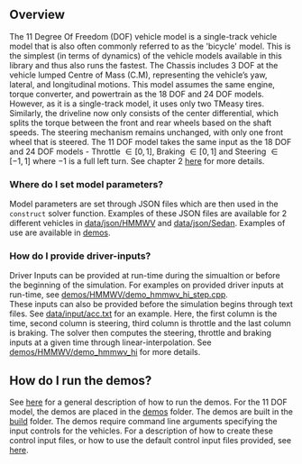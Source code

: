 ## Overview
The 11 Degree Of Freedom (DOF) vehicle model is a single-track vehicle model that is also often commonly referred to as the 'bicycle' model. This is the simplest (in terms of dynamics) of the vehicle models available in this library and thus also runs the fastest. The Chassis includes 3 DOF at the vehicle lumped Centre of Mass (C.M), representing the vehicle’s yaw, lateral, and longitudinal motions. This model assumes the same engine, torque converter, and powertrain as the 18 DOF and 24 DOF models. However, as it is a single-track model, it uses only two TMeasy tires. Similarly, the driveline now only consists of the center differential, which splits the torque between the front and rear wheels
based on the shaft speeds. The steering mechanism remains unchanged, with only one front wheel that is steered. The 11 DOF model takes the same input as the 18 DOF and 24 DOF models - Throttle $\in [0,1]$, Braking $\in [0,1]$ and Steering $\in [-1,1]$ where $-1$ is a full left turn. See chapter 2 [here](https://uwmadison.box.com/s/2tsvr4adbrzklle30z0twpu2nlzvlayc) for more details.

### Where do I set model parameters?
Model parameters are set through JSON files which are then used in the `construct` solver function. Examples of these JSON files are available for 2 different vehicles in [data/json/HMMWV](./data/json/HMMWV) and [data/json/Sedan](./data/json/Sedan). Examples of use are available in [demos](./demos/).

### How do I provide driver-inputs?
Driver Inputs can be provided at run-time during the simualtion or before the beginning of the simulation. For examples on provided driver inputs at run-time, see [demos/HMMWV/demo_hmmwv_hi_step.cpp](./demos/HMMWV/demo_hmmwv_hi_step.cpp).  
These inputs can also be provided before the simulation begins through text files. See [data/input/acc.txt](./data/input/acc.txt) for an example. Here, the first column is the time, second column is steering, third column is throttle and the last column is braking. The solver then computes the steering, throttle and braking inputs at a given time through linear-interpolation. See [demos/HMMWV/demo_hmmwv_hi](./demos/HMMWV/demo_hmmwv_hi.cpp) for more details.

## How do I run the demos?
See [here](../README.md#how-do-i-use-the-models) for a general description of how to run the demos. For the 11 DOF model, the demos are placed in the [demos](./demos) folder. The demos are built in the [build](../README.md#generate) folder. The demos require command line arguments specifying the input controls for the vehicles. For a description of how to create these control input files, or how to use the default control input files provided, see [here](./README.md#how-do-i-provide-driver-inputs).